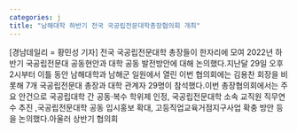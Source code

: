 ```yaml
---
categories: j
title: "남해대학 하반기 전국 국공립전문대학총장협의회 개최"
---
```

[경남데일리 = 황민성 기자] 전국 국공립전문대학 총장들이 한자리에 모여 2022년 하반기 국공립전문대 공동현안과 대학 공동 발전방안에 대해 논의했다.지난달 29일 오후 2시부터 이틀 동안 남해대학과 남해군 일원에서 열린 이번 협의회에는 김용찬 회장을 비롯해 7개 국공립전문대 총장과 대학 관계자 29명이 참석했다.이번 총장협의회에서는 주요 안건으로 국공립대학 간 공동·복수 학위제 인정, 국공립전문대학 소속 교직원 직무연수 추진 ,국공립전문대학 공동 입시홍보 확대, 고등직업교육거점지구사업 확충 방안 등을 논의했다.아울러 상반기 협의회